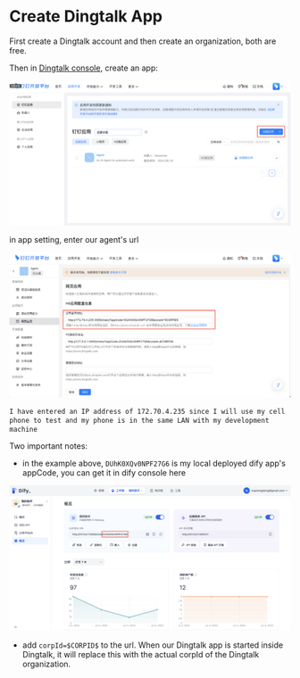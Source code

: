 # Create Dingtalk App

First create a Dingtalk account and then create an organization, both are free.

Then in [Dingtalk console](https://open-dev.dingtalk.com/fe/app?hash=%23%2Fcorp%2Fapp#/corp/app), create an app:

![image](./images/dd_create_app.png)

in app setting, enter our agent's url

![image](./images/dd_agent_url.png)

```
I have entered an IP address of 172.70.4.235 since I will use my cell phone to test and my phone is in the same LAN with my development machine
```

Two important notes:

* in the example above, ```DUhK0XQv0NPF27G6``` is my local deployed dify app's appCode, you can get it in dify console here

![image](./images/dify_app_code.png)

* add ```corpId=$CORPID$``` to the url. When our Dingtalk app is started inside Dingtalk, it will replace this with the actual corpId of the Dingtalk organization.

